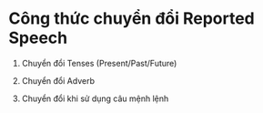 # Công thức chuyển đổi Reported Speech
1. Chuyển đổi Tenses (Present/Past/Future)

2. Chuyển đổi Adverb

3. Chuyển đổi khi sử dụng câu mệnh lệnh